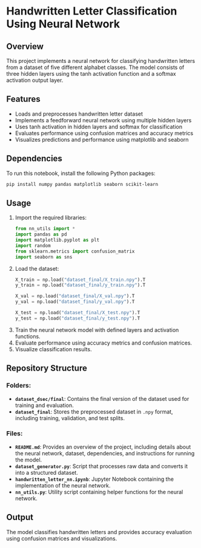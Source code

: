 # Handwritten Letter Classification Using Neural Network

## Overview
This project implements a neural network for classifying handwritten letters from a dataset of five different alphabet classes. The model consists of three hidden layers using the tanh activation function and a softmax activation output layer.

## Features
- Loads and preprocesses handwritten letter dataset
- Implements a feedforward neural network using multiple hidden layers
- Uses tanh activation in hidden layers and softmax for classification
- Evaluates performance using confusion matrices and accuracy metrics
- Visualizes predictions and performance using matplotlib and seaborn

## Dependencies
To run this notebook, install the following Python packages:

```bash
pip install numpy pandas matplotlib seaborn scikit-learn
```

## Usage
1. Import the required libraries:
   ```python
   from nn_utils import *
   import pandas as pd
   import matplotlib.pyplot as plt
   import random
   from sklearn.metrics import confusion_matrix
   import seaborn as sns
   ```
2. Load the dataset:
   ```python
   X_train = np.load("dataset_final/X_train.npy").T
   y_train = np.load("dataset_final/y_train.npy").T

   X_val = np.load("dataset_final/X_val.npy").T
   y_val = np.load("dataset_final/y_val.npy").T

   X_test = np.load("dataset_final/X_test.npy").T
   y_test = np.load("dataset_final/y_test.npy").T
   ```
3. Train the neural network model with defined layers and activation functions.
4. Evaluate performance using accuracy metrics and confusion matrices.
5. Visualize classification results.

## Repository Structure
### Folders:
- **`dataset_dsec/final`**: Contains the final version of the dataset used for training and evaluation.
- **`dataset_final`**: Stores the preprocessed dataset in `.npy` format, including training, validation, and test splits.

### Files:
- **`README.md`**: Provides an overview of the project, including details about the neural network, dataset, dependencies, and instructions for running the model.
- **`dataset_generator.py`**: Script that processes raw data and converts it into a structured dataset.
- **`handwritten_letter_nn.ipynb`**: Jupyter Notebook containing the implementation of the neural network.
- **`nn_utils.py`**: Utility script containing helper functions for the neural network.

## Output
The model classifies handwritten letters and provides accuracy evaluation using confusion matrices and visualizations.
